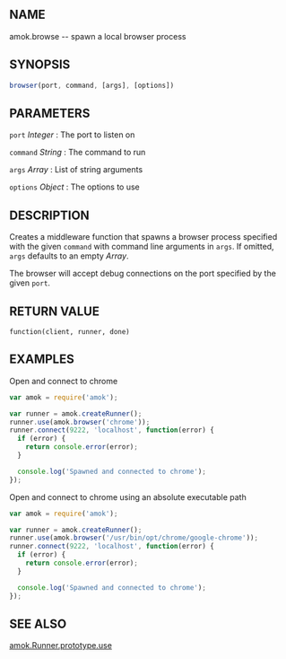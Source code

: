 ## NAME

amok.browse -- spawn a local browser process

## SYNOPSIS

```js
browser(port, command, [args], [options])
```

## PARAMETERS

`port` *Integer*
:   The port to listen on

`command` *String*
:   The command to run

`args` *Array*
:   List of string arguments

`options` *Object*
:   The options to use

## DESCRIPTION

Creates a middleware function that spawns a browser process specified with the
given `command` with command line arguments in `args`. If omitted, `args`
defaults to an empty *Array*.

The browser will accept debug connections on the port specified by the given
`port`.

## RETURN VALUE

`function(client, runner, done)`

## EXAMPLES

Open and connect to chrome

```js
var amok = require('amok');

var runner = amok.createRunner();
runner.use(amok.browser('chrome'));
runner.connect(9222, 'localhost', function(error) {
  if (error) {
    return console.error(error);
  }

  console.log('Spawned and connected to chrome');
});
```

Open and connect to chrome using an absolute executable path

```js
var amok = require('amok');

var runner = amok.createRunner();
runner.use(amok.browser('/usr/bin/opt/chrome/google-chrome'));
runner.connect(9222, 'localhost', function(error) {
  if (error) {
    return console.error(error);
  }

  console.log('Spawned and connected to chrome');
});
```

## SEE ALSO

[amok.Runner.prototype.use](amok.Runner.prototype.use.3.md)
